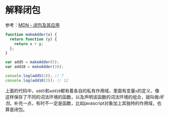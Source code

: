 # 解释闭包

参考：[MDN - 闭包及其应用](https://developer.mozilla.org/zh-CN/docs/Web/JavaScript/Closures)

~~~javascript
function makeAdder(x) {
  return function (y) {
    return x + y;
  };
}

var add5 = makeAdder(5);
var add10 = makeAdder(10);

console.log(add5(2)); // 7
console.log(add10(2)); // 12

~~~

上面的代码中，`add5`和`add10`都有着各自的私有作用域，里面有变量`x`的定义，像这样保存了不同的词法环境的函数，以及声明该函数的词法环境的组合，就叫做*闭包*。补充一点，有时不一定是函数，比如javascript对象加上其独特的作用域，也算是闭包。
